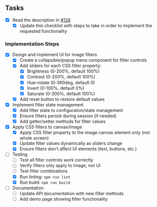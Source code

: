 ## Tasks
- [x] Read the description in [#128](https://github.com/SenteraLLC/ulabel/issues/128)
  - [x] Update this checklist with steps to take in order to implement the requested functionality

### Implementation Steps
- [x] Design and implement UI for image filters
  - [x] Create a collapsible/popup menu component for filter controls
  - [x] Add sliders for each CSS filter property:
    - [x] Brightness (0-200%, default 100%)
    - [x] Contrast (0-200%, default 100%)
    - [x] Hue-rotate (0-360deg, default 0)
    - [x] Invert (0-100%, default 0%)
    - [x] Saturate (0-200%, default 100%)
  - [x] Add reset button to restore default values
  
- [x] Implement filter state management
  - [x] Add filter state to configuration/state management
  - [x] Ensure filters persist during session (if needed)
  - [x] Add getter/setter methods for filter values

- [x] Apply CSS filters to canvas/image
  - [x] Apply CSS filter property to the image canvas element only (not whole screen)
  - [x] Update filter values dynamically as sliders change
  - [x] Ensure filters don't affect UI elements (text, buttons, etc.)

- [ ] Testing
  - [ ] Test all filter controls work correctly
  - [ ] Verify filters only apply to image, not UI
  - [ ] Test filter combinations
  - [x] Run linting: `npm run lint`
  - [x] Run build: `npm run build`
  
- [ ] Documentation
  - [ ] Update API documentation with new filter methods
  - [ ] Add demo page showing filter functionality
